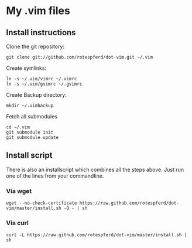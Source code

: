 # My .vim files

## Install instructions

Clone the git repository:

    git clone git://github.com/rotespferd/dot-vim.git ~/.vim

Create symlinks:

    ln -s ~/.vim/vimrc ~/.vimrc
    ln -s ~/.vim/gvimrc ~/.gvimrc

Create Backup directory:

    mkdir ~/.vimbackup

Fetch all submodules

    cd ~/.vim
    git submodule init
    git submodule update

## Install script

There is also an installscript which combines all the steps above. Just run one of the lines from your commandline.

### Via wget

    wget --no-check-certificate https://raw.github.com/rotespferd/dot-vim/master/install.sh -O - | sh

### Via curl

    curl -L https://raw.github.com/rotespferd/dot-vim/master/install.sh | sh
